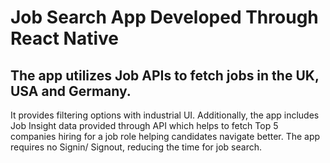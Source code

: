 # Job Search App Developed Through React Native

## The app utilizes Job APIs to fetch jobs in the UK, USA and Germany.

It provides filtering options with industrial UI. Additionally, the app includes Job Insight data provided through API which helps to fetch Top 5 companies hiring for a job role helping candidates navigate better. The app requires no Signin/ Signout, reducing the time for job search.
